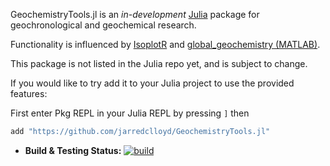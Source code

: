 GeochemistryTools.jl is an *in-development* [Julia](https://julialang.org/) package for geochronological and geochemical research.

Functionality is influenced by [IsoplotR](https://github.com/pvermees/IsoplotR) and [global_geochemistry (MATLAB)](https://github.com/dhasterok/global_geochemistry).

This package is not listed in the Julia repo yet, and is subject to change.

If you would like to try add it to your Julia project to use the provided features:

First enter Pkg REPL in your Julia REPL by pressing `]` then

```julia
add "https://github.com/jarredclloyd/GeochemistryTools.jl"
```

- **Build & Testing Status:**
  [![build](https://github.com/jarredclloyd/GeochemistryTools.jl/actions/workflows/ci.yml/badge.svg)](https://github.com/jarredclloyd/GeochemistryTools.jl/actions/workflows/ci.yml)
